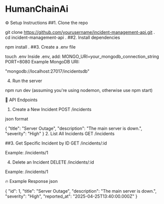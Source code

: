 ﻿# HumanChainAi
⚙️ Setup Instructions
##1. Clone the repo

git clone https://github.com/yourusername/incident-management-api.git .
cd incident-management-api .
##2. Install dependencies

npm install .
##3. Create a .env file

touch .env
Inside .env, add:
MONGO_URI=your_mongodb_connection_string
PORT=8080
Example MongoDB URI:

"mongodb://localhost:27017/incidentsdb"

4. Run the server

npm run dev
(assuming you're using nodemon, otherwise use npm start)

📡 API Endpoints
1. Create a New Incident
POST /incidents

json format

{
  "title": "Server Outage",
  "description": "The main server is down.",
  "severity": "High"
}
2. List All Incidents
GET /incidents

##3. Get Specific Incident by ID
GET /incidents/:id

Example: /incidents/1

4. Delete an Incident
DELETE /incidents/:id

Example: /incidents/1

🔥 Example Response
json

{
  "id": 1,
  "title": "Server Outage",
  "description": "The main server is down.",
  "severity": "High",
  "reported_at": "2025-04-25T13:40:00.000Z"
}
